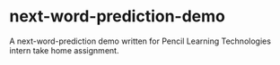 # next-word-prediction-demo
A next-word-prediction demo written for Pencil Learning Technologies intern take home assignment.
